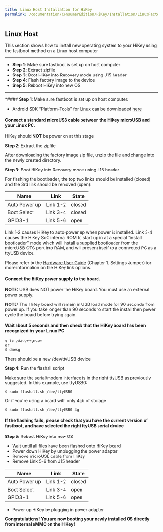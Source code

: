 ```yaml
---
title: Linux Host Installation for HiKey
permalink: /documentation/ConsumerEdition/HiKey/Installation/LinuxFactoryImage.md.html
---
```

## Linux Host

This section shows how to install new operating system to your HiKey using the fastboot method on a Linux host computer.

***

- **Step 1**: Make sure fastboot is set up on host computer
- **Step 2**: Extract zipfile
- **Step 3**: Boot HiKey into Recovery mode using J15 header
- **Step 4**: Flash factory image to the device
- **Step 5**: Reboot HiKey into new OS

***


*#### **Step 1**: Make sure fastboot is set up on host computer.

- Android SDK “Platform-Tools” for Linux can be downloaded <a href="https://developer.android.com/studio/releases/platform-tools.html" target="_blank">here</a>

#### Connect a standard microUSB cable between the HiKey microUSB and your Linux PC.

HiKey should **NOT** be power on at this stage

**Step 2**: Extract the zipfile

After downloading the factory image zip file, unzip the file and change into the newly created directory.


**Step 3**: Boot HiKey into Recovery mode using J15 header

For flashing the bootloader, the top two links should be installed (closed) and the 3rd link should be removed (open):

Name | Link | State
---- | ---- | -----
Auto Power up | Link 1-2 | closed
Boot Select | Link 3-4 | closed
GPIO3-1 | Link 5-6 | open

Link 1-2 causes HiKey to auto-power up when power is installed. Link 3-4 causes the HiKey SoC internal ROM to start up in at a special "install bootloader" mode which will install a supplied bootloader from the microUSB OTG port into RAM, and will present itself to a connected PC as a ttyUSB device.

Please refer to the [Hardware User Guide](https://www.96boards.org/wp-content/uploads/2015/02/HiKey_User_Guide_Rev0.2.pdf) (Chapter 1. Settings Jumper) for more information on the HiKey link options.

#### Connect the HiKey power supply to the board.

**NOTE:** USB does NOT power the HiKey board. You must use an external power supply.

**NOTE:** The HiKey board will remain in USB load mode for 90 seconds from power up. If you take longer than 90 seconds to start the install then power cycle the board before trying again.

#### Wait about 5 seconds and then check that the HiKey board has been recognized by your Linux PC:

```
$ ls /dev/ttyUSB*
or
$ dmesg
```
There should be a new /dev/ttyUSB device

**Step 4**: Run the flashall script

Make sure the serial/modem interface is in the right ttyUSB as previously suggested. In this example, use ttyUSB0:

```
$ sudo flashall.sh /dev/ttyUSB0
```

Or if you're using a board with only 4gb of storage
```
$ sudo flashall.sh /dev/ttyUSB0 4g
```

#### If the flashing fails, please check that you have the current version of fastboot, and have selected the right ttyUSB serial device


**Step 5**: Reboot HiKey into new OS

- Wait untill all files have been flashed onto HiKey board
- Power down HiKey by unplugging the power adapter
- Remove microUSB cable from HiKey
- Remove Link 5-6 from J15 header

Name | Link | State
---- | ---- | -----
Auto Power up | Link 1-2 | closed
Boot Select | Link 3-4 | open
GPIO3-1 | Link 5-6 | open

- Power up HiKey by plugging in power adapter


**Congratulations! You are now booting your newly installed OS directly from internal eMMC on the HiKey!**
